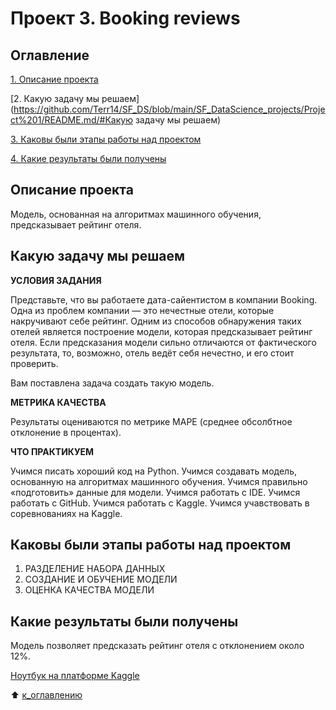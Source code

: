 # Проект 3. Booking reviews

## Оглавление
[1. Описание проекта](https://github.com/Terr14/SF_DS/blob/main/SF_DataScience_projects/Project%201/README.md/#Описание-проекта)

[2. Какую задачу мы решаем](https://github.com/Terr14/SF_DS/blob/main/SF_DataScience_projects/Project%201/README.md/#Какую задачу мы решаем)

[3. Каковы были этапы работы над проектом](https://github.com/Terr14/SF_DS/blob/main/SF_DataScience_projects/Project%201/README.md/#Каковы-были-этапы-работы-над-проектом)

[4. Какие результаты были получены](https://github.com/Terr14/SF_DS/blob/main/SF_DataScience_projects/Project%201/README.md/#Какие-результаты-были-получены)

## Описание проекта

Модель, основанная на алгоритмах машинного обучения, предсказывает рейтинг отеля.

## Какую задачу мы решаем
**УСЛОВИЯ ЗАДАНИЯ**

Представьте, что вы работаете дата-сайентистом в компании Booking. Одна из проблем компании — это нечестные отели, которые накручивают себе рейтинг. Одним из способов обнаружения таких отелей является построение модели, которая предсказывает рейтинг отеля. Если предсказания модели сильно отличаются от фактического результата, то, возможно, отель ведёт себя нечестно, и его стоит проверить.

Вам поставлена задача создать такую модель. 

**МЕТРИКА КАЧЕСТВА**

Результаты оцениваются по метрике MAPE (среднее обсолбтное отклонение в процентах).

**ЧТО ПРАКТИКУЕМ**

Учимся писать хороший код на Python.
Учимся создавать модель, основанную на алгоритмах машинного обучения.
Учимся правильно «подготовить» данные для модели.
Учимся работать с IDE.
Учимся работать с GitHub.
Учимся работать с Kaggle.
Учимся учавствовать в соревнованиях на Kaggle.


## Каковы были этапы работы над проектом

1. РАЗДЕЛЕНИЕ НАБОРА ДАННЫХ
2. СОЗДАНИЕ И ОБУЧЕНИЕ МОДЕЛИ
3. ОЦЕНКА КАЧЕСТВА МОДЕЛИ

## Какие результаты были получены
Модель позволяет предсказать рейтинг отеля с отклонением около 12%.

[Ноутбук на платформе Kaggle](https://www.kaggle.com/code/jahorkandratovi/booking-reviews-predict-solution)

:arrow_up: [к_оглавлению](https://github.com/Terr14/SF_DS/blob/main/SF_DataScience_projects/Project%201/README.md/#Оглавление)
